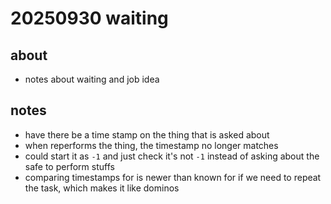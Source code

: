# 20250930 waiting
## about 
* notes about waiting and job idea
## notes
* have there be a time stamp on the thing that is asked about
* when reperforms the thing, the timestamp no longer matches
* could start it as `-1` and just check it's not `-1` instead of asking about the safe to perform stuffs
* comparing timestamps for is newer than known for if we need to repeat the task, which makes it like dominos